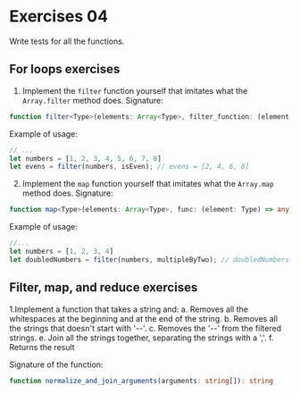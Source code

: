 # Exercises 04

Write tests for all the functions.

## For loops exercises

1. Implement the `filter` function yourself that imitates what the `Array.filter` method does. Signature:

```ts
function filter<Type>(elements: Array<Type>, filter_function: (element: Type) => boolean): Array<Type>
```

Example of usage:

```ts
// ...
let numbers = [1, 2, 3, 4, 5, 6, 7, 8]
let evens = filter(numbers, isEven); // evens = [2, 4, 6, 8]
```

2. Implement the `map` function yourself that imitates what the `Array.map` method does. Signature:

```ts
function map<Type>(elements: Array<Type>, func: (element: Type) => any): Array<any>
```

Example of usage:

```ts
//...
let numbers = [1, 2, 3, 4]
let doubledNumbers = filter(numbers, multipleByTwo); // doubledNumbers = [2, 4, 6, 8]
```

## Filter, map, and reduce exercises

1.Implement a function that takes a string and:
  a. Removes all the whitespaces at the beginning and at the end of the string.
  b. Removes all the strings that doesn't start with '--'.
  c. Removes the '--' from the filtered strings.
  e. Join all the strings together, separating the strings with a ','.
  f. Returns the result
  
Signature of the function:

```ts
function normalize_and_join_arguments(arguments: string[]): string
```
